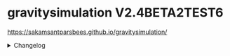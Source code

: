 # gravitysimulation V2.4BETA2TEST6
https://sakamsantparsbees.github.io/gravitysimulation/

<details>
  <summary>Changelog</summary>
  <p>

<!-- 
    V2.0.1:
    - Fixed gravitational issues
    
    V2.0.2:
    - Changed accerlation calculations
    
    V2.0.3:
    - Fixed viewport size problem on portable devices
    - Fixed end simulation button
    
    V2.0.4:
    - Fixed settings svg icon on webkit
    - Added margin between buttons in popups (eg. settings)
    
    V2.0.5:
    - Added inital velocity settings
    - New faviicon
     -->
    V2.1:
    - Generate particles with desired position and ID idea(structure) added
    - Canceled selection features
    - Simulation pause when tab is inactive
    - Fixed distance ratio problems

    V2.2:
    - Generate on click/touch feature with desired position and ID system implemented
    - Added new zoom and drag system
    - Random generation follows with zoom and drag
    - Fixed zero mass acceraltion bug

    V2.3:
    - Fixed UI system (Unable callout popup when hold touch on touch devices and more responsive)

    V2.3.1:
    - Fixed untabbable bug on touch devices

    V2.3.2
    - Dragging function in touching devices implemented

    V2.4BETA
    - Added template system
    - Reworked Particle system
    - Fixed pause button shifted lower in webkit
    - Fixed on generate bug when zoomed

    V2.4BETA1
    - Removed hr between templates
    - Added solar system
    - Fixed gravitational attraction miscalculated formula

    V2.4BETA2TEST1
    - Added wheel zoom and pinch zoom (Real Feature)
    - Particles vx vy ax ay property syncs with distance ratio (Real Feature)

    V2.4BETA2TEST2
    - Replace favicon (DB purpose)

    V2.4BETA2TEST3
    - Embedded favicon to html base64 (DB purpose)
    - Added hypotenuse while pinching (DB purpose)

    V2.4BETA2TEST4
    - Added debug for touches (DB purpose)

    V2.4BETA2TEST5
    - Added index for debugging (DB purpose)

    V2.2BETA2TEST6
    - changed favicon png to ico (attemp to fix unshown icon on ipad google) (DB purpose)
  </p>
</details>